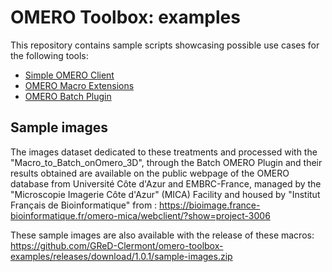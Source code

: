 # OMERO Toolbox: examples


This repository contains sample scripts showcasing possible use cases for the following tools:
- [Simple OMERO Client](https://github.com/GReD-Clermont/simple-omero-client)
- [OMERO Macro Extensions](https://github.com/GReD-Clermont/omero_macro-extensions)
- [OMERO Batch Plugin](https://github.com/GReD-Clermont/omero_batch-plugin)


## Sample images

The images dataset dedicated to these treatments and processed with the "Macro_to_Batch_onOmero_3D", through the Batch OMERO Plugin and their results obtained are available on the public webpage of the OMERO database from Université Côte d'Azur and EMBRC-France, managed by the "Microscopie Imagerie Côte d'Azur" (MICA) Facility and housed by "Institut Français de Bioinformatique" from : https://bioimage.france-bioinformatique.fr/omero-mica/webclient/?show=project-3006

These sample images are also available with the release of these macros: https://github.com/GReD-Clermont/omero-toolbox-examples/releases/download/1.0.1/sample-images.zip
